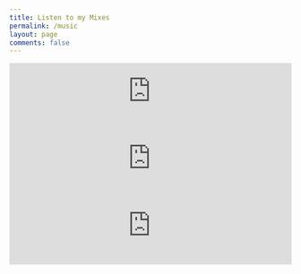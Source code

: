 ```yaml
---
title: Listen to my Mixes
permalink: /music
layout: page
comments: false
---
```


<iframe width="100%" height="120" src="https://player-widget.mixcloud.com/widget/iframe/?hide_cover=1&feed=%2FSpaceIbiza%2Fjavi-bora-teaser-mix-for-space-on-tour-spring-festival-alicante%2F" frameborder="0" ></iframe>
<iframe width="100%" height="120" src="https://player-widget.mixcloud.com/widget/iframe/?hide_cover=1&light=1&feed=%2Folix%2Folix-in-the-mix-the-best-110-hits-of-2022%2F" frameborder="0" ></iframe>
<iframe width="100%" height="120" src="https://player-widget.mixcloud.com/widget/iframe/?hide_cover=1&light=1&feed=%2FApaaPlataa%2Ffebruary-promotional-mix-w-dciprian%2F" frameborder="0" ></iframe>
